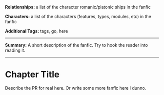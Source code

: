 **Relationships:** a list of the character romanic/platonic ships in the fanfic

**Characters:** a list of the characters (features, types, modules, etc) in the fanfic

**Additional Tags:** tags, go, here

-----

**Summary:** A short description of the fanfic. Try to hook the reader into reading
it.

-----

# Chapter Title

Describe the PR for real here. Or write some more fanfic here I dunno.
